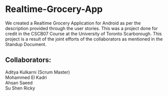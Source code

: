 # Realtime-Grocery-App
We created a Realtime Grocery Application for Android as per the description provided through the user stories. 
This was a project done for credit in the CSCB07 Course at the University of Toronto Scarborough.
This project is a result of the joint efforts of the collaborators as mentioned in the Standup Document.

## Collaborators:
Aditya Kulkarni (Scrum Master) \
Mohammed El Kadri \
Ahsan Saeed \
Su Shen Ricky
